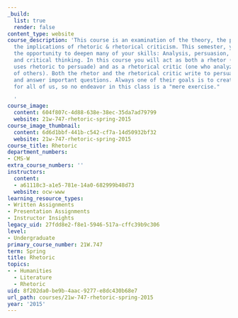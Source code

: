 ```yaml
---
_build:
  list: true
  render: false
content_type: website
course_description: 'This course is an examination of the theory, the practice, and
  the implications of rhetoric & rhetorical criticism. This semester, you will have
  the opportunity to deepen many of your skills: Analysis, persuasion, oral presentation,
  and critical thinking. In this course you will act as both a rhetor (a person who
  uses rhetoric to persuade) and as a rhetorical critic (one who analyzes the rhetoric
  of others). Both the rhetor and the rhetorical critic write to persuade; both ask
  and answer important questions. Always one of their goals is to create new knowledge
  for all of us, so no endeavor in this class is a "mere exercise."

  '
course_image:
  content: 604f807c-4d88-638e-38ec-35da7ad79799
  website: 21w-747-rhetoric-spring-2015
course_image_thumbnail:
  content: 6d6d1bbf-441b-c542-cf7a-14d50932bf32
  website: 21w-747-rhetoric-spring-2015
course_title: Rhetoric
department_numbers:
- CMS-W
extra_course_numbers: ''
instructors:
  content:
  - a61118c3-a1e5-781e-14a0-682999b48d73
  website: ocw-www
learning_resource_types:
- Written Assignments
- Presentation Assignments
- Instructor Insights
legacy_uid: 27fdd8e2-f8e1-5946-517a-cffc39b9c306
level:
- Undergraduate
primary_course_number: 21W.747
term: Spring
title: Rhetoric
topics:
- - Humanities
  - Literature
  - Rhetoric
uid: 8f202da0-be9b-4aac-9277-e8dc430b68e7
url_path: courses/21w-747-rhetoric-spring-2015
year: '2015'
---
```

